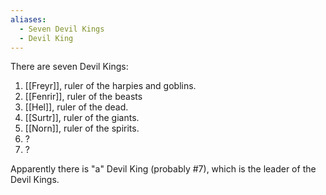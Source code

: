 ```yaml
---
aliases:
  - Seven Devil Kings
  - Devil King
---
```

There are seven Devil Kings:
1. [[Freyr]], ruler of the harpies and goblins.
2. [[Fenrir]], ruler of the beasts
3. [[Hel]], ruler of the dead.
4. [[Surtr]], ruler of the giants.
5. [[Norn]], ruler of the spirits.
6. ?
7. ?

Apparently there is "a" Devil King (probably #7), which is the leader of the Devil Kings.